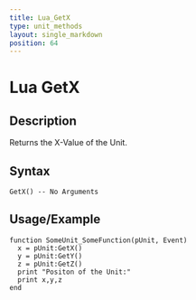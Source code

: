 ```yaml
---
title: Lua_GetX
type: unit_methods
layout: single_markdown
position: 64
---
```


# Lua GetX

## Description

Returns the X-Value of the Unit.

## Syntax

```
GetX() -- No Arguments
```

## Usage/Example

```
function SomeUnit_SomeFunction(pUnit, Event) 
  x = pUnit:GetX() 
  y = pUnit:GetY()
  z = pUnit:GetZ()
  print "Positon of the Unit:"
  print x,y,z
end
```
